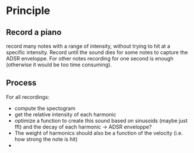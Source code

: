 # Principle

## Record a piano
record many notes with a range of intensity, without trying to hit at a specific intensity. Record until the sound dies for some notes to capture the ADSR enveloppe. For other notes recording for one second is enough (otherwise it would be too time consuming).

## Process

For all recordings:
- compute the spectogram
- get the relative intensity of each harmonic
- optimize a function to create this sound based on sinusoids (maybe just fft) and the decay of each harmonic -> ADSR enveloppe?
- The weight of harmonics should also be a function of the velocity (i.e. how strong the note is hit)
- 
